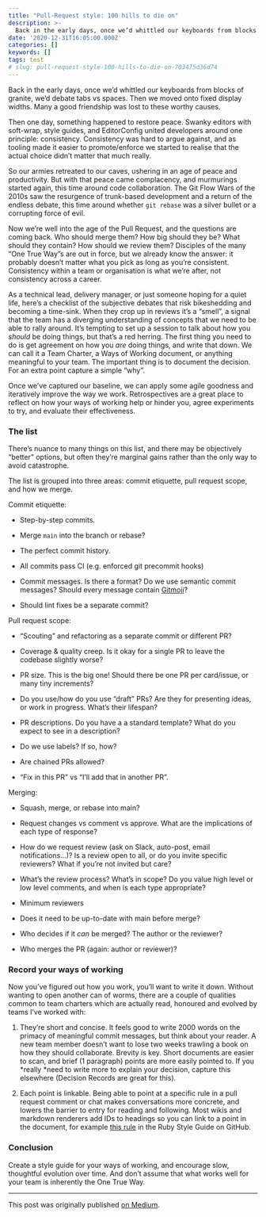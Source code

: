 ```yaml
---
title: "Pull-Request style: 100 hills to die on"
description: >-
  Back in the early days, once we’d whittled our keyboards from blocks of granite, we’d debate tabs vs spaces. Now it's pull requests...
date: '2020-12-31T16:05:00.000Z'
categories: []
keywords: []
tags: test
# slug: pull-request-style-100-hills-to-die-on-703475d36d74
---
```


Back in the early days, once we’d whittled our keyboards from blocks of granite, we’d debate tabs vs spaces. Then we moved onto fixed display widths. Many a good friendship was lost to these worthy causes.

Then one day, something happened to restore peace. Swanky editors with soft-wrap, style guides, and EditorConfig united developers around one principle: consistency. Consistency was hard to argue against, and as tooling made it easier to promote/enforce we started to realise that the actual choice didn’t matter that much really.

So our armies retreated to our caves, ushering in an age of peace and productivity. But with that peace came complacency, and murmurings started again, this time around code collaboration. The Git Flow Wars of the 2010s saw the resurgence of trunk-based development and a return of the endless debate, this time around whether `git rebase` was a silver bullet or a corrupting force of evil.

Now we’re well into the age of the Pull Request, and the questions are coming back. Who should merge them? How big should they be? What should they contain? How should we review them? Disciples of the many “One True Way”s are out in force, but we already know the answer: it probably doesn’t matter what you pick as long as you’re consistent. Consistency within a team or organisation is what we’re after, not consistency across a career.

As a technical lead, delivery manager, or just someone hoping for a quiet life, here’s a checklist of the subjective debates that risk bikeshedding and becoming a time-sink. When they crop up in reviews it’s a “smell”, a signal that the team has a diverging understanding of concepts that we need to be able to rally around. It’s tempting to set up a session to talk about how you *should* be doing things, but that’s a red herring. The first thing you need to do is get agreement on how you *are* doing things, and write that down. We can call it a Team Charter, a Ways of Working document, or anything meaningful to your team. The important thing is to document the decision. For an extra point capture a simple “why”.

Once we’ve captured our baseline, we can apply some agile goodness and iteratively improve the way we work. Retrospectives are a great place to reflect on how your ways of working help or hinder you, agree experiments to try, and evaluate their effectiveness.

### The list

There’s nuance to many things on this list, and there may be objectively “better” options, but often they’re marginal gains rather than the only way to avoid catastrophe.

The list is grouped into three areas: commit etiquette, pull request scope, and how we merge.

Commit etiquette:

* Step-by-step commits.

* Merge `main` into the branch or rebase?

* The perfect commit history.

* All commits pass CI (e.g. enforced git precommit hooks)

* Commit messages. Is there a format? Do we use semantic commit messages? Should every message contain [Gitmoji](https://gitmoji.dev)?

* Should lint fixes be a separate commit?

Pull request scope:

* “Scouting” and refactoring as a separate commit or different PR?

* Coverage & quality creep. Is it okay for a single PR to leave the codebase slightly worse?

* PR size. This is the big one! Should there be one PR per card/issue, or many tiny increments?

* Do you use/how do you use “draft” PRs? Are they for presenting ideas, or work in progress. What’s their lifespan?

* PR descriptions. Do you have a a standard template? What do you expect to see in a description?

* Do we use labels? If so, how?

* Are chained PRs allowed?

* “Fix in this PR” vs “I’ll add that in another PR”.

Merging:

* Squash, merge, or rebase into main?

* Request changes vs comment vs approve. What are the implications of each type of response?

* How do we request review (ask on Slack, auto-post, email notifications…)? Is a review open to all, or do you invite specific reviewers? What if you’re not invited but care?

* What’s the review process? What’s in scope? Do you value high level or low level comments, and when is each type appropriate?

* Minimum reviewers

* Does it need to be up-to-date with main before merge?

* Who decides if it *can* be merged? The author or the reviewer?

* Who merges the PR (again: author or reviewer)?

### Record your ways of working

Now you’ve figured out how you work, you’ll want to write it down. Without wanting to open another can of worms, there are a couple of qualities common to team charters which are actually read, honoured and evolved by teams I’ve worked with:

1. They’re short and concise. It feels good to write 2000 words on the primacy of meaningful commit messages, but think about your reader. A new team member doesn’t want to lose two weeks trawling a book on how they should collaborate. Brevity is key. Short documents are easier to scan, and brief (1 paragraph) points are more easily pointed to. If you *really *need to write more to explain your decision, capture this elsewhere (Decision Records are great for this).

1. Each point is linkable. Being able to point at a specific rule in a pull request comment or chat makes conversations more concrete, and lowers the barrier to entry for reading and following. Most wikis and markdown renderers add IDs to headings so you can link to a point in the document, for example [this rule](https://github.com/rubocop-hq/ruby-style-guide#indent-when-to-case) in the Ruby Style Guide on GitHub.

### Conclusion

Create a style guide for your ways of working, and encourage slow, thoughtful evolution over time. And don’t assume that what works well for your team is inherently the One True Way.

---

This post was originally published [on Medium](https://spikeheap.medium.com/pull-request-style-100-hills-to-die-on-703475d36d74).
